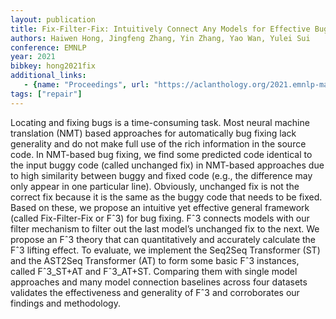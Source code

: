 ```yaml
---
layout: publication
title: Fix-Filter-Fix: Intuitively Connect Any Models for Effective Bug Fixing
authors: Haiwen Hong, Jingfeng Zhang, Yin Zhang, Yao Wan, Yulei Sui
conference: EMNLP
year: 2021
bibkey: hong2021fix
additional_links:
   - {name: "Proceedings", url: "https://aclanthology.org/2021.emnlp-main.282/"}
tags: ["repair"]
---
```

Locating and fixing bugs is a time-consuming task. Most neural machine translation (NMT) based approaches for automatically bug fixing lack generality and do not make full use of the rich information in the source code. In NMT-based bug fixing, we find some predicted code identical to the input buggy code (called unchanged fix) in NMT-based approaches due to high similarity between buggy and fixed code (e.g., the difference may only appear in one particular line). Obviously, unchanged fix is not the correct fix because it is the same as the buggy code that needs to be fixed. Based on these, we propose an intuitive yet effective general framework (called Fix-Filter-Fix or Fˆ3) for bug fixing. Fˆ3 connects models with our filter mechanism to filter out the last model’s unchanged fix to the next. We propose an Fˆ3 theory that can quantitatively and accurately calculate the Fˆ3 lifting effect. To evaluate, we implement the Seq2Seq Transformer (ST) and the AST2Seq Transformer (AT) to form some basic Fˆ3 instances, called Fˆ3_ST+AT and Fˆ3_AT+ST. Comparing them with single model approaches and many model connection baselines across four datasets validates the effectiveness and generality of Fˆ3 and corroborates our findings and methodology.